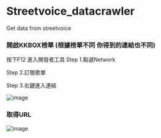 # Streetvoice_datacrawler
Get data from streetvoice
### 開啟KKBOX榜單 (根據榜單不同 你得到的連結也不同)

按下F12 進入開發者工具
Step 1.點選Network

Step 2.訂閱歌單

Step 3.右鍵進入連結

![image](https://github.com/KidLiumingjie/Streetvoice_datacrawler/assets/108582775/9b6e3f84-7864-4295-af31-a5a741356288)

### 取得URL

![image](https://github.com/KidLiumingjie/Streetvoice_datacrawler/assets/108582775/ed1d1906-e308-4e21-b070-64b455cf0ed3)

